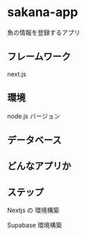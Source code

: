 # sakana-app

魚の情報を登録するアプリ

## フレームワーク

next.js

## 環境

node.js バージョン

## データベース

## どんなアプリか

## ステップ

Nextjs の 環境構築

Supabase 環境構築
